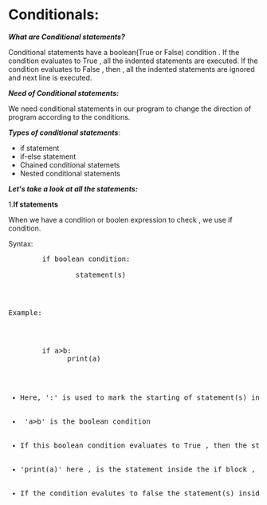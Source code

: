 # **Conditionals:**

***What are Conditional statements?***

Conditional statements have a boolean(True or False) condition . 
If the condition evaluates to True , all the indented statements are executed.
If the condition evaluates to False , then , all the indented statements are ignored and next line is executed.

***Need of Conditional statements:***

We need conditional statements in our program to change the direction of program according to the conditions.

***Types of conditional statements***:
<ul>
<li>if statement</li>
<li>if-else statement</li>
<li>Chained conditional statemets</li>
<li>Nested conditional statements</li>
</ul>


***Let's take a look at all the statements:***

1.<b>If statements</b>

When we have a condition or boolen expression to check , we use if condition.

<p>Syntax:</p>
<p><PRE>
        if boolean condition:<br>
        &#9;statement(s)</p>
            
Example:
<PRE> 
        if a>b:
              print(a)
      <ul>
      <li>Here, ':' is used to mark the starting of statement(s) inside if block.</li>
      <li> 'a>b' is the boolean condition</li>
      <li>If this boolean condition evaluates to True , then the statements inside the if block will be executed</li>
      <li>'print(a)' here , is the statement inside the if block , which will be executed only if the boolean condition evalutes to True</li>
      <li>If the condition evalutes to false the statement(s) inside the if block will be ignored , and rest of the statements will be executed.</li>
      </ul>
    

